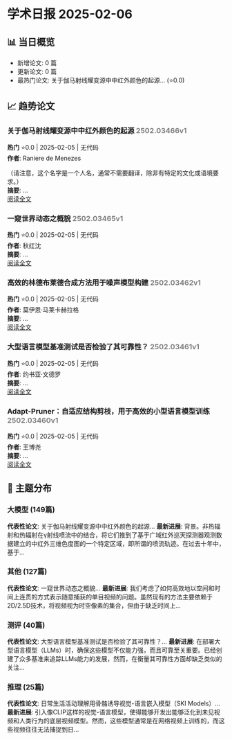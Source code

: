 # 学术日报 2025-02-06

## 📊 当日概览
- 新增论文: 0 篇
- 更新论文: 0 篇
- 最热门论文: 关于伽马射线耀变源中中红外颜色的起源... (⭐0.0)

## 📈 趋势论文

### 关于伽马射线耀变源中中红外颜色的起源 <span style="color:grey">2502.03466v1</span>
**热门** ⭐0.0 | 2025-02-05 | 无代码  
**作者**: Raniere de Menezes

（请注意，这个名字是一个人名，通常不需要翻译，除非有特定的文化或语境要求。）  
**摘要**: ...  
[阅读全文](http://arxiv.org/abs/2502.03466v1)


### 一窥世界动态之概貌 <span style="color:grey">2502.03465v1</span>
**热门** ⭐0.0 | 2025-02-05 | 无代码  
**作者**: 秋红沈  
**摘要**: ...  
[阅读全文](http://arxiv.org/abs/2502.03465v1)


### 高效的林德布莱德合成方法用于噪声模型构建 <span style="color:grey">2502.03462v1</span>
**热门** ⭐0.0 | 2025-02-05 | 无代码  
**作者**: 莫伊恩·马莱卡赫拉格  
**摘要**: ...  
[阅读全文](http://arxiv.org/abs/2502.03462v1)


### 大型语言模型基准测试是否检验了其可靠性？ <span style="color:grey">2502.03461v1</span>
**热门** ⭐0.0 | 2025-02-05 | 无代码  
**作者**: 约书亚·文德罗  
**摘要**: ...  
[阅读全文](http://arxiv.org/abs/2502.03461v1)


### Adapt-Pruner：自适应结构剪枝，用于高效的小型语言模型训练 <span style="color:grey">2502.03460v1</span>
**热门** ⭐0.0 | 2025-02-05 | 无代码  
**作者**: 王博尧  
**摘要**: ...  
[阅读全文](http://arxiv.org/abs/2502.03460v1)

## 🧩 主题分布
### 大模型 (149篇)
**代表性论文**: 关于伽马射线耀变源中中红外颜色的起源...
**最新进展**:
背景。非热辐射和热辐射在γ射线喷流中的结合，将它们推到了基于广域红外巡天探测器观测数据建立的中红外三维色度图的一个特定区域，即所谓的喷流轨迹。在过去十年中，基于...

### 其他 (127篇)
**代表性论文**: 一窥世界动态之概貌...
**最新进展**:
我们考虑了如何高效地以空间和时间上连贯的方式表示随意捕获的单目视频的问题。虽然现有的方法主要依赖于2D/2.5D技术，将视频视为时空像素的集合，但由于缺乏时间上...

### 测评 (40篇)
**代表性论文**: 大型语言模型基准测试是否检验了其可靠性？...
**最新进展**:
在部署大型语言模型（LLMs）时，确保这些模型不仅能力强，而且可靠至关重要。已经创建了众多基准来追踪LLMs能力的发展，然而，在衡量其可靠性方面却缺乏类似的关注...

### 推理 (25篇)
**代表性论文**: 日常生活活动理解用骨骼诱导视觉-语言嵌入模型（SKI Models）...
**最新进展**:
引入像CLIP这样的视觉-语言模型，使得能够开发出能够泛化到未见视频和人类行为的底层视频模型。然而，这些模型通常是在网络视频上训练的，而这些视频往往无法捕捉到日...
